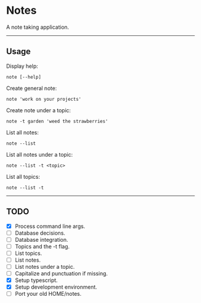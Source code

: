 # Notes

A note taking application.

---

## Usage

Display help:

`note [--help]`

Create general note:

`note 'work on your projects'`

Create note under a topic:

`note -t garden 'weed the strawberries'`

List all notes:

`note --list`

List all notes under a topic:

`note --list -t <topic>`

List all topics:

`note --list -t`

---

## TODO

- [x] Process command line args.
- [ ] Database decisions.
- [ ] Database integration.
- [ ] Topics and the -t flag.
- [ ] List topics.
- [ ] List notes.
- [ ] List notes under a topic.
- [ ] Capitalize and punctuation if missing.
- [x] Setup typescript.
- [x] Setup development environment.
- [ ] Port your old HOME/notes.
